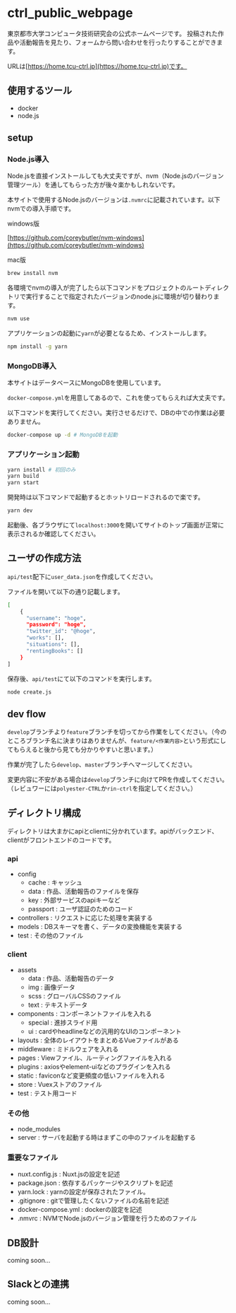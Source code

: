 # ctrl_public_webpage
東京都市大学コンピュータ技術研究会の公式ホームページです。
投稿された作品や活動報告を見たり、フォームから問い合わせを行ったりすることができます。

URLは[https://home.tcu-ctrl.jp](https://home.tcu-ctrl.jp)です。

## 使用するツール

- docker
- node.js

## setup

### Node.js導入

Node.jsを直接インストールしても大丈夫ですが、nvm（Node.jsのバージョン管理ツール）を通してもらった方が後々楽かもしれないです。

本サイトで使用するNode.jsのバージョンは`.nvmrc`に記載されています。以下nvmでの導入手順です。

windows版

[https://github.com/coreybutler/nvm-windows](https://github.com/coreybutler/nvm-windows)

mac版

```bash
brew install nvm
```

各環境でnvmの導入が完了したら以下コマンドをプロジェクトのルートディレクトリで実行することで指定されたバージョンのnode.jsに環境が切り替わります。

```bash
nvm use
```

アプリケーションの起動に`yarn`が必要となるため、インストールします。

```bash
npm install -g yarn
```

### MongoDB導入

本サイトはデータベースにMongoDBを使用しています。

`docker-compose.yml`を用意してあるので、これを使ってもらえれば大丈夫です。

以下コマンドを実行してください。実行させるだけで、DBの中での作業は必要ありません。

```bash
docker-compose up -d # MongoDBを起動
```

### アプリケーション起動

```bash
yarn install # 初回のみ
yarn build
yarn start
```

開発時は以下コマンドで起動するとホットリロードされるので楽です。

```bash
yarn dev
```

起動後、各ブラウザにて`localhost:3000`を開いてサイトのトップ画面が正常に表示されるか確認してください。

## ユーザの作成方法

`api/test`配下に`user_data.json`を作成してください。

ファイルを開いて以下の通り記載します。

```bash
[
    {
      "username": "hoge",
      "password": "hoge",
      "twitter_id": "@hoge",
      "works": [],
      "situations": [],
      "rentingBooks": []
    }
]
```

保存後、`api/test`にて以下のコマンドを実行します。

```bash
node create.js
```

## dev flow

`develop`ブランチより`feature`ブランチを切ってから作業をしてください。（今のところブランチ名に決まりはありませんが、`feature/<作業内容>`という形式にしてもらえると後から見ても分かりやすいと思います。）

作業が完了したら`develop`、`master`ブランチへマージしてください。

変更内容に不安がある場合は`develop`ブランチに向けてPRを作成してください。（レビュワーには`polyester-CTRL`か`rin-ctrl`を指定してください。）

## ディレクトリ構成
ディレクトリは大まかにapiとclientに分かれています。apiがバックエンド、clientがフロントエンドのコードです。
### api
- config
  - cache : キャッシュ
  - data : 作品、活動報告のファイルを保存
  - key : 外部サービスのapiキーなど
  - passport : ユーザ認証のためのコード
- controllers : リクエストに応じた処理を実装する
- models : DBスキーマを書く、データの変換機能を実装する
- test : その他のファイル


### client
- assets
  - data : 作品、活動報告のデータ
  - img : 画像データ
  - scss : グローバルCSSのファイル
  - text : テキストデータ
- components : コンポーネントファイルを入れる
  - special : 進捗スライド用
  - ui : cardやheadlineなどの汎用的なUIのコンポーネント
- layouts : 全体のレイアウトをまとめるVueファイルがある
- middleware : ミドルウェアを入れる
- pages : Viewファイル、ルーティングファイルを入れる
- plugins : axiosやelement-uiなどのプラグインを入れる
- static : faviconなど変更頻度の低いファイルを入れる
- store : Vuexストアのファイル
- test : テスト用コード



### その他
- node_modules 
- server : サーバを起動する時はまずこの中のファイルを起動する

### 重要なファイル
- nuxt.config.js : Nuxt.jsの設定を記述
- package.json : 依存するパッケージやスクリプトを記述
- yarn.lock : yarnの設定が保存されたファイル。
- .gitignore : gitで管理したくないファイルの名前を記述
- docker-compose.yml : dockerの設定を記述
- .nmvrc : NVMでNode.jsのバージョン管理を行うためのファイル

## DB設計

coming soon...

## Slackとの連携

coming soon...
